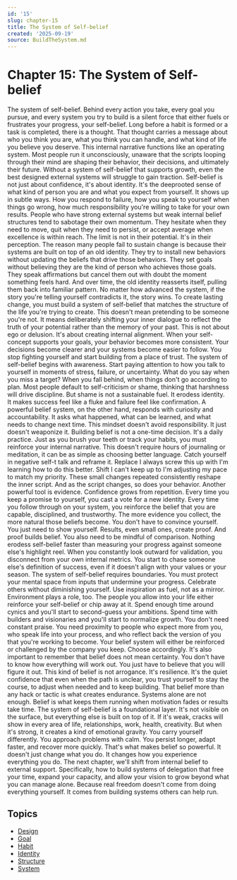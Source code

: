 ```yaml
---
id: '15'
slug: chapter-15
title: The System of Self-belief
created: '2025-09-19'
source: BuildTheSystem.md
---
```


# Chapter 15: The System of Self-belief

The system of self-belief.
Behind every action you take, every goal you pursue, and every system you try to build is a silent force that either fuels or frustrates your progress, your self-belief.
Long before a habit is formed or a task is completed, there is a thought.
That thought carries a message about who you think you are, what you think you can handle, and what kind of life you believe you deserve.
This internal narrative functions like an operating system.
Most people run it unconsciously, unaware that the scripts looping through their mind are shaping their behavior, their decisions, and ultimately their future.
Without a system of self-belief that supports growth, even the best designed external systems will struggle to gain traction.
Self-belief is not just about confidence, it's about identity.
It's the deeprooted sense of what kind of person you are and what you expect from yourself.
It shows up in subtle ways.
How you respond to failure, how you speak to yourself when things go wrong, how much responsibility you're willing to take for your own results.
People who have strong external systems but weak internal belief structures tend to sabotage their own momentum.
They hesitate when they need to move, quit when they need to persist, or accept average when excellence is within reach.
The limit is not in their potential.
It's in their perception.
The reason many people fail to sustain change is because their systems are built on top of an old identity.
They try to install new behaviors without updating the beliefs that drive those behaviors.
They set goals without believing they are the kind of person who achieves those goals.
They speak affirmations but cancel them out with doubt the moment something feels hard.
And over time, the old identity reasserts itself, pulling them back into familiar pattern.
No matter how advanced the system, if the story you're telling yourself contradicts it, the story wins.
To create lasting change, you must build a system of self-belief that matches the structure of the life you're trying to create.
This doesn't mean pretending to be someone you're not.
It means deliberately shifting your inner dialogue to reflect the truth of your potential rather than the memory of your past.
This is not about ego or delusion.
It's about creating internal alignment.
When your self-concept supports your goals, your behavior becomes more consistent.
Your decisions become clearer and your systems become easier to follow.
You stop fighting yourself and start building from a place of trust.
The system of self-belief begins with awareness.
Start paying attention to how you talk to yourself in moments of stress, failure, or uncertainty.
What do you say when you miss a target?
When you fall behind, when things don't go according to plan.
Most people default to self-criticism or shame, thinking that harshness will drive discipline.
But shame is not a sustainable fuel.
It erodess identity.
It makes success feel like a fluke and failure feel like confirmation.
A powerful belief system, on the other hand, responds with curiosity and accountability.
It asks what happened, what can be learned, and what needs to change next time.
This mindset doesn't avoid responsibility.
It just doesn't weaponize it.
Building belief is not a one-time decision.
It's a daily practice.
Just as you brush your teeth or track your habits, you must reinforce your internal narrative.
This doesn't require hours of journaling or meditation, it can be as simple as choosing better language.
Catch yourself in negative self-t talk and reframe it.
Replace I always screw this up with I'm learning how to do this better.
Shift I can't keep up to I'm adjusting my pace to match my priority.
These small changes repeated consistently reshape the inner script.
And as the script changes, so does your behavior.
Another powerful tool is evidence.
Confidence grows from repetition.
Every time you keep a promise to yourself, you cast a vote for a new identity.
Every time you follow through on your system, you reinforce the belief that you are capable, disciplined, and trustworthy.
The more evidence you collect, the more natural those beliefs become.
You don't have to convince yourself.
You just need to show yourself.
Results, even small ones, create proof.
And proof builds belief.
You also need to be mindful of comparison.
Nothing erodess self-belief faster than measuring your progress against someone else's highlight reel.
When you constantly look outward for validation, you disconnect from your own internal metrics.
You start to chase someone else's definition of success, even if it doesn't align with your values or your season.
The system of self-belief requires boundaries.
You must protect your mental space from inputs that undermine your progress.
Celebrate others without diminishing yourself.
Use inspiration as fuel, not as a mirror.
Environment plays a role, too.
The people you allow into your life either reinforce your self-belief or chip away at it.
Spend enough time around cynics and you'll start to second-guess your ambitions.
Spend time with builders and visionaries and you'll start to normalize growth.
You don't need constant praise.
You need proximity to people who expect more from you, who speak life into your process, and who reflect back the version of you that you're working to become.
Your belief system will either be reinforced or challenged by the company you keep.
Choose accordingly.
It's also important to remember that belief does not mean certainty.
You don't have to know how everything will work out.
You just have to believe that you will figure it out.
This kind of belief is not arrogance.
It's resilience.
It's the quiet confidence that even when the path is unclear, you trust yourself to stay the course, to adjust when needed and to keep building.
That belief more than any hack or tactic is what creates endurance.
Systems alone are not enough.
Belief is what keeps them running when motivation fades or results take time.
The system of self-belief is a foundational layer.
It's not visible on the surface, but everything else is built on top of it.
If it's weak, cracks will show in every area of life, relationships, work, health, creativity.
But when it's strong, it creates a kind of emotional gravity.
You carry yourself differently.
You approach problems with calm.
You persist longer, adapt faster, and recover more quickly.
That's what makes belief so powerful.
It doesn't just change what you do.
It changes how you experience everything you do.
The next chapter, we'll shift from internal belief to external support.
Specifically, how to build systems of delegation that free your time, expand your capacity, and allow your vision to grow beyond what you can manage alone.
Because real freedom doesn't come from doing everything yourself.
It comes from building systems others can help run.

## Topics
- [Design](docs/topics/design.md)
- [Goal](docs/topics/goal.md)
- [Habit](docs/topics/habit.md)
- [Identity](docs/topics/identity.md)
- [Structure](docs/topics/structure.md)
- [System](docs/topics/system.md)
